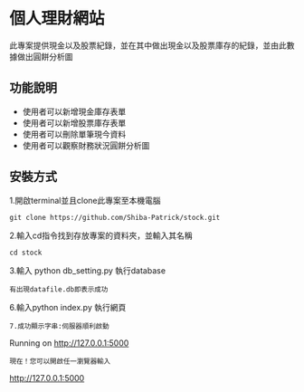 # 個人理財網站

此專案提供現金以及股票紀錄，並在其中做出現金以及股票庫存的紀錄，並由此數據做出圓餅分析圖

## 功能說明

* 使用者可以新增現金庫存表單
* 使用者可以新增股票庫存表單
* 使用者可以刪除單筆現今資料
* 使用者可以觀察財務狀況圓餅分析圖

## 安裝方式

1.開啟terminal並且clone此專案至本機電腦
```
git clone https://github.com/Shiba-Patrick/stock.git
```
2.輸入cd指令找到存放專案的資料夾，並輸入其名稱
```
cd stock
```
3.輸入 python db_setting.py 執行database
```
有出現datafile.db即表示成功
```
6.輸入python index.py 執行網頁
```
7.成功顯示字串:伺服器順利啟動
```
Running on http://127.0.0.1:5000
```
現在！您可以開啟任一瀏覽器輸入　
```
http://127.0.0.1:5000

